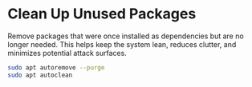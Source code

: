 # Clean Up Unused Packages
Remove packages that were once installed as dependencies but are no longer needed. 
This helps keep the system lean, reduces clutter, and minimizes potential attack surfaces.

```bash
sudo apt autoremove --purge
sudo apt autoclean
```
